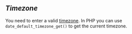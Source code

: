 *Timezone*
----
  You need to enter a valid [timezone](https://en.wikipedia.org/wiki/List_of_tz_database_time_zones). In PHP you can use `date_default_timezone_get()` to get the current timezone.